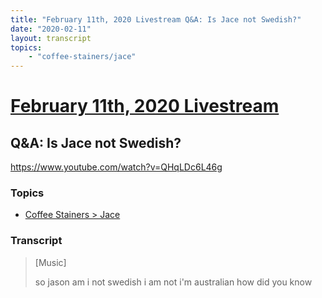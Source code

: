 ```yaml
---
title: "February 11th, 2020 Livestream Q&A: Is Jace not Swedish?"
date: "2020-02-11"
layout: transcript
topics:
    - "coffee-stainers/jace"
---
```

# [February 11th, 2020 Livestream](../2020-02-11.md)
## Q&A: Is Jace not Swedish?
https://www.youtube.com/watch?v=QHqLDc6L46g

### Topics
* [Coffee Stainers > Jace](../topics/coffee-stainers/jace.md)

### Transcript

> [Music]
>
> so jason am i not swedish i am not i'm australian how did you know
